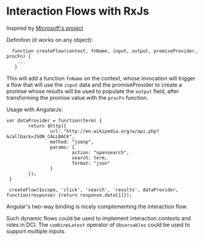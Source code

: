 # Interaction Flows with RxJs

Inspired by [Microsoft's project](https://github.com/Reactive-Extensions/rx.angular.js)

Definition (it works on any object):

      function createFlow(context, fnName, input, output, promiseProvider, procFn) {
        ...
       }

This will add a function <code>fnName</code> on the context, whose invocation will trigger a flow that will use the
<code>input</code> data and the promiseProvider to create a promise whose results will be used to populate the
<code>output</code> field, after transforming the promise value with the <code>procFn</code> function.

Usage with AngularJs:

    var dataProvider = function(term) {
            return $http({
                    url: "http://en.wikipedia.org/w/api.php?&callback=JSON_CALLBACK",
                    method: "jsonp",
                    params: {
                            action: "opensearch",
                            search: term,
                            format: "json"
                    }
            });
     }

     createFlow($scope, 'click', 'search', 'results', dataProvider, function(response) {return response.data[1]});

Angular's two-way binding is nicely complementing the interaction flow.

Such dynamic flows could be used to implement interaction contexts and roles in DCI. The <code>combineLatest</code>
operator of <code>Observables</code> could be used to support multiple inputs.